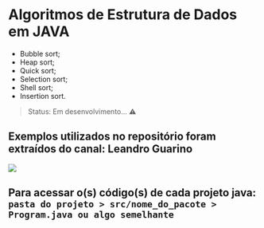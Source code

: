# Algoritmos de Estrutura de Dados em JAVA

+ Bubble sort;
+ Heap sort;
+ Quick sort;
+ Selection sort;
+ Shell sort;
+ Insertion sort.

> Status: Em desenvolvimento... ⚠️

## Exemplos utilizados no repositório foram extraídos do canal: Leandro Guarino

<a href="https://www.youtube.com/channel/UC7Q_uLJ5hpA3NzlP7I4dGqQ" target="_blank"><img src="https://img.shields.io/badge/YouTube-FF0000?style=for-the-badge&logo=youtube&logoColor=white" target="_blank"></a>

## Para acessar o(s) código(s) de cada projeto java: ```pasta do projeto > src/nome_do_pacote > Program.java ou algo semelhante```
